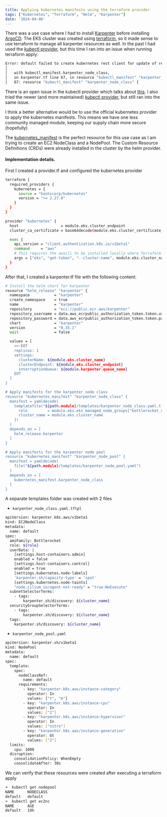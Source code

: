```yaml
---
title: Applying kubernetes manifests using the terraform provider
tags: ["Kubernetes", "Terraform", "Helm", "Karpenter"]
date: '2024-04-06'
---
```


There was a use case where I had to install [Karpenter](https://karpenter.sh/) before installing [ArgoCD](https://argoproj.github.io/cd/).
The EKS cluster was created using [terraform](https://www.terraform.io/), so it made sense to use terraform to manage all karpenter resources as well.
In the past I had used the [kubectl provider](https://registry.terraform.io/providers/gavinbunney/kubectl/latest), but this time I ran into an issue when running terraform apply:

```bash
Error: default failed to create kubernetes rest client for update of resource: Unauthorized
│
│   with kubectl_manifest.karpenter_node_class,
│   on karpenter.tf line 67, in resource "kubectl_manifest" "karpenter_node_class":
│   67: resource "kubectl_manifest" "karpenter_node_class" {
```

There is an open issue in the kubectl provider which talks about [this](https://github.com/gavinbunney/terraform-provider-kubectl/issues/229).
I also tried the newer (and more maintained) [kubectl provider](https://github.com/alekc/terraform-provider-kubectl), but still ran into the same issue.

I think a better alternative would be to use the official kubernetes provider to apply the kubernetes manifests.
This means we have one less community managed module, keeping our supply chain more secure (hopefully)

The [kubernetes_manifest](https://registry.terraform.io/providers/hashicorp/kubernetes/latest/docs/resources/manifest) is the perfect resource for this use case as I am trying to create an EC2 NodeClass and a NodePool.
The Custom Resource Definitions (CRDs) were already installed in the cluster by the helm provider.

#### Implementation details.

First I created a provider.tf and configured the kubernetes provider

```bash
terraform {
  required_providers {
    kubernetes = {
      source = "hashicorp/kubernetes"
      version = ">= 2.27.0"
    }
  }
}

provider "kubernetes" {
  host                   = module.eks.cluster_endpoint
  cluster_ca_certificate = base64decode(module.eks.cluster_certificate_authority_data)

  exec {
    api_version = "client.authentication.k8s.io/v1beta1"
    command     = "aws"
    # This requires the awscli to be installed locally where Terraform is executed
    args = ["eks", "get-token", "--cluster-name", module.eks.cluster_name]
  }
}
```



After that, I created a karpenter.tf file with the following content:

```bash
# Install the helm chart for karpenter
resource "helm_release" "karpenter" {
  namespace           = "karpenter"
  create_namespace    = true
  name                = "karpenter"
  repository          = "oci://public.ecr.aws/karpenter"
  repository_username = data.aws_ecrpublic_authorization_token.token.user_name
  repository_password = data.aws_ecrpublic_authorization_token.token.password
  chart               = "karpenter"
  version             = "0.35.1"
  wait                = false

  values = [
    <<-EOT
    replicas: 1
    settings:
      clusterName: ${module.eks.cluster_name}
      clusterEndpoint: ${module.eks.cluster_endpoint}
      interruptionQueue: ${module.karpenter.queue_name}
    EOT
  ]
}

# Apply manifests for the karpenter node class
resource "kubernetes_manifest" "karpenter_node_class" {
  manifest = yamldecode(
    templatefile("${path.module}/templates/karpenter_node_class.yaml.tftpl", {
      role         = module.eks.eks_managed_node_groups["bottlerocket_custom"].iam_role_name
      cluster_name = module.eks.cluster_name
    })
  )
  depends_on = [
    helm_release.karpenter
  ]
}

# Apply manifests for the karpenter node pool
resource "kubernetes_manifest" "karpenter_node_pool" {
  manifest = yamldecode(
    file("${path.module}/templates/karpenter_node_pool.yaml")
  )
  depends_on = [
    kubernetes_manifest.karpenter_node_class
  ]
}
```

A separate templates folder was created with 2 files

- `karpenter_node_class.yaml.tftpl`

```bash
apiVersion: karpenter.k8s.aws/v1beta1
kind: EC2NodeClass
metadata:
  name: default
spec:
  amiFamily: Bottlerocket
  role: ${role}
  userData: |
    [settings.host-containers.admin]
    enabled = false
    [settings.host-containers.control]
    enabled = true
    [settings.kubernetes.node-labels]
    'karpenter.sh/capacity-type' = 'spot'
    [settings.kubernetes.node-taints]
    "node.cilium.io/agent-not-ready" = "true:NoExecute"
  subnetSelectorTerms:
    - tags:
        karpenter.sh/discovery: ${cluster_name}
  securityGroupSelectorTerms:
    - tags:
        karpenter.sh/discovery: ${cluster_name}
  tags:
    karpenter.sh/discovery: ${cluster_name}

```

- `karpenter_node_pool.yaml`

```bash
apiVersion: karpenter.sh/v1beta1
kind: NodePool
metadata:
  name: default
spec:
  template:
    spec:
      nodeClassRef:
        name: default
      requirements:
        - key: "karpenter.k8s.aws/instance-category"
          operator: In
          values: ["t", "m"]
        - key: "karpenter.k8s.aws/instance-cpu"
          operator: In
          values: ["2"]
        - key: "karpenter.k8s.aws/instance-hypervisor"
          operator: In
          values: ["nitro"]
        - key: "karpenter.k8s.aws/instance-generation"
          operator: Gt
          values: ["2"]
  limits:
    cpu: 1000
  disruption:
    consolidationPolicy: WhenEmpty
    consolidateAfter: 30s

```

We can verify that these resources were created after executing a terraform apply

```bash
➜  kubectl get nodepool
NAME      NODECLASS
default   default
➜  kubectl get ec2nc
NAME      AGE
default   19h
```

